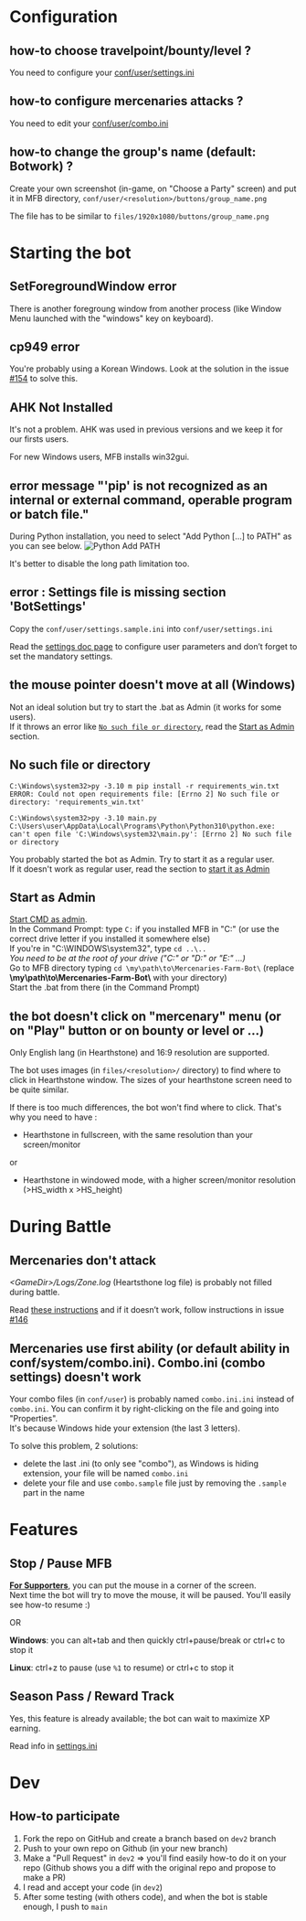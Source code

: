 # Configuration 
## how-to choose travelpoint/bounty/level ?

You need to configure your [conf/user/settings.ini](https://github.com/Efemache/Mercenaries-Farm-bot/tree/main/doc/settings.md#settingsini)


## how-to configure mercenaries attacks ?

You need to edit your [conf/user/combo.ini](https://github.com/Efemache/Mercenaries-Farm-bot/tree/main/doc/settings.md#comboini-confusercomboini)

## how-to change the group's name (default: Botwork) ?

Create your own screenshot (in-game, on "Choose a Party" screen) and put it in MFB directory, `conf/user/<resolution>/buttons/group_name.png`

The file has to be similar to `files/1920x1080/buttons/group_name.png`

# Starting the bot
## SetForegroundWindow error
There is another foregroung window from another process (like Window Menu launched with the "windows" key on keyboard).

## cp949 error
You're probably using a Korean Windows. Look at the solution in the issue [#154](https://github.com/Efemache/Mercenaries-Farm-bot/issues/154#issuecomment-1310417583) to solve this.


## AHK Not Installed
It's not a problem. AHK was used in previous versions and we keep it for our firsts users.

For new Windows users, MFB installs win32gui.


## error message "'pip' is not recognized as an internal or external command, operable program or batch file."

During Python installation, you need to select "Add Python [...] to PATH" as you can see below.
![Python Add PATH](https://user-images.githubusercontent.com/56414438/159332697-ed9249b2-ee82-442f-9c58-6bd72da4244f.png)

It's better to disable the long path limitation too.

## error : Settings file is missing section 'BotSettings'

Copy the
`conf/user/settings.sample.ini` into 
`conf/user/settings.ini`


Read the [settings doc page](https://github.com/Efemache/Mercenaries-Farm-bot/tree/main/doc/settings.md#settingsini) to configure user parameters and don’t forget to set the mandatory settings.


## the mouse pointer doesn't move at all (Windows)
Not an ideal solution but try to start the .bat as Admin (it works for some users).  
If it throws an error like [`No such file or directory`](https://github.com/Efemache/Mercenaries-Farm-bot/tree/main/doc/FAQ.md#no-such-file-or-directory), read the [Start as Admin](https://github.com/Efemache/Mercenaries-Farm-bot/tree/main/doc/FAQ.md#start-as-admin) section.

## No such file or directory
```
C:\Windows\system32>py -3.10 m pip install -r requirements_win.txt
ERROR: Could not open requirements file: [Errno 2] No such file or directory: 'requirements_win.txt'

C:\Windows\system32>py -3.10 main.py
C:\Users\user\AppData\Local\Programs\Python\Python310\python.exe: can't open file 'C:\Windows\system32\main.py': [Errno 2] No such file or directory
```
You probably started the bot as Admin. Try to start it as a regular user.  
If it doesn't work as regular user, read the section to [start it as Admin](https://github.com/Efemache/Mercenaries-Farm-bot/tree/main/doc/FAQ.md#start-as-admin)

## Start as Admin
[Start CMD as admin](https://grok.lsu.edu/article.aspx?articleid=18026&printable=y).  
In the Command Prompt: type `C:` if you installed MFB in "C:" (or use the correct drive letter if you installed it somewhere else)  
If you're in "C:\WINDOWS\system32", type `cd ..\..`  
*You need to be at the root of your drive ("C:" or "D:" or "E:" ...)*  
Go to MFB directory typing `cd \my\path\to\Mercenaries-Farm-Bot\` (replace **\\my\\path\\to\\Mercenaries-Farm-Bot\\** with your directory)  
Start the .bat from there (in the Command Prompt)

## the bot doesn't click on "mercenary" menu (or on "Play" button or on bounty or level or ...)
Only English lang (in Hearthstone) and 16:9 resolution are supported.

The bot uses images (in `files/<resolution>/` directory) to find where to click in Hearthstone window. The sizes of your hearthstone screen need to be quite similar.

If there is too much differences, the bot won't find where to click. That's why you need to have : 
- Hearthstone in fullscreen, with the same resolution than your screen/monitor

or
- Hearthstone in windowed mode, with a higher screen/monitor resolution (>HS_width x >HS_height)

# During Battle
## Mercenaries don't attack
*\<GameDir\>/Logs/Zone.log* (Heartsthone log file) is probably not filled during battle.

Read [these instructions](https://github.com/Efemache/Mercenaries-Farm-bot/tree/main/doc/settings.md#logconfig) and if it doesn’t work, follow instructions in issue [#146](https://github.com/Efemache/Mercenaries-Farm-bot/issues/146)

## Mercenaries use first ability (or default ability in conf/system/combo.ini). Combo.ini (combo settings) doesn't work

Your combo files (in `conf/user`) is probably named `combo.ini.ini` instead of `combo.ini`.  You can confirm it by right-clicking on the file and going into "Properties".  
It's because Windows hide your extension (the last 3 letters).

To solve this problem, 2 solutions: 
* delete the last .ini (to only see "combo"), as Windows is hiding extension, your file will be named `combo.ini`
* delete your file and use `combo.sample` file just by removing the `.sample` part in the name

# Features
## Stop / Pause MFB
[**For Supporters**](https://ko-fi.com/mercenariesfarm/posts), you can put the mouse in a corner of the screen.  
Next time the bot will try to move the mouse, it will be paused. You'll easily see how-to resume :)

OR  

**Windows**: you can alt+tab and then quickly ctrl+pause/break or ctrl+c to stop it

**Linux**: ctrl+z to pause (use `%1` to resume) or ctrl+c to stop it
## Season Pass / Reward Track
Yes, this feature is already available; the bot can wait to maximize XP earning.

Read info in [settings.ini](https://github.com/Efemache/Mercenaries-Farm-bot/tree/main/doc/settings.md#botsettings-section)


# Dev 
## How-to participate
1) Fork the repo on GitHub and create a branch based on `dev2` branch
2) Push to your own repo on Github (in your new branch)
3) Make a "Pull Request" in `dev2` => you'll find easily how-to do it on your repo (Github shows you a diff with the original repo and propose to make a PR)
4) I read and accept your code (in `dev2`)
5) After some testing (with others code), and when the bot is stable enough, I push to `main`
